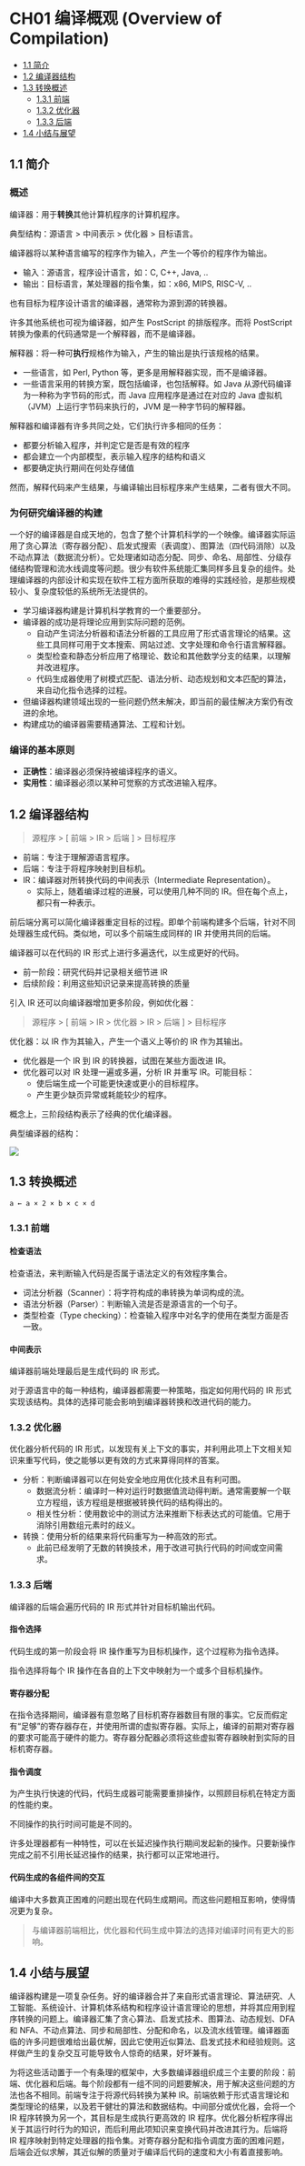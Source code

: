 # CH01 编译概观 (Overview of Compilation)

- [1.1 简介](#11-简介)
- [1.2 编译器结构](#12-编译器结构)
- [1.3 转换概述](#13-转换概述)
  - [1.3.1 前端](#131-前端)
  - [1.3.2 优化器](#132-优化器)
  - [1.3.3 后端](#133-后端)
- [1.4 小结与展望](#14-小结与展望)

## 1.1 简介

### 概述

编译器：用于**转换**其他计算机程序的计算机程序。

典型结构：源语言 > 中间表示 > 优化器 > 目标语言。

编译器将以某种语言编写的程序作为输入，产生一个等价的程序作为输出。

- 输入：源语言，程序设计语言，如：C, C++, Java, ..
- 输出：目标语言，某处理器的指令集，如：x86, MIPS, RISC-V, ..

也有目标为程序设计语言的编译器，通常称为源到源的转换器。

许多其他系统也可视为编译器，如产生 PostScript 的排版程序。而将 PostScript 转换为像素的代码通常是一个解释器，而不是编译器。

解释器：将一种可**执行**规格作为输入，产生的输出是执行该规格的结果。

- 一些语言，如 Perl, Python 等，更多是用解释器实现，而不是编译器。
- 一些语言采用的转换方案，既包括编译，也包括解释。如 Java 从源代码编译为一种称为字节码的形式，而 Java 应用程序是通过在对应的 Java 虚拟机（JVM）上运行字节码来执行的，JVM 是一种字节码的解释器。

解释器和编译器有许多共同之处，它们执行许多相同的任务：

- 都要分析输入程序，并判定它是否是有效的程序
- 都会建立一个内部模型，表示输入程序的结构和语义
- 都要确定执行期间在何处存储值

然而，解释代码来产生结果，与编译输出目标程序来产生结果，二者有很大不同。

### 为何研究编译器的构建

一个好的编译器是自成天地的，包含了整个计算机科学的一个映像。编译器实际运用了贪心算法（寄存器分配）、启发式搜索（表调度）、图算法（四代码消除）以及不动点算法（数据流分析）。它处理诸如动态分配、同步、命名、局部性、分级存储结构管理和流水线调度等问题。很少有软件系统能汇集同样多且复杂的组件。处理编译器的内部设计和实现在软件工程方面所获取的难得的实践经验，是那些规模较小、复杂度较低的系统所无法提供的。

- 学习编译器构建是计算机科学教育的一个重要部分。
- 编译器的成功是将理论应用到实际问题的范例。
  - 自动产生词法分析器和语法分析器的工具应用了形式语言理论的结果。这些工具同样可用于文本搜索、网站过滤、文字处理和命令行语言解释器。
  - 类型检查和静态分析应用了格理论、数论和其他数学分支的结果，以理解并改进程序。
  - 代码生成器使用了树模式匹配、语法分析、动态规划和文本匹配的算法，来自动化指令选择的过程。
- 但编译器构建领域出现的一些问题仍然未解决，即当前的最佳解决方案仍有改进的余地。
- 构建成功的编译器需要精通算法、工程和计划。

### 编译的基本原则

- **正确性**：编译器必须保持被编译程序的语义。
- **实用性**：编译器必须以某种可觉察的方式改进输入程序。

## 1.2 编译器结构

> 源程序 > [ 前端 > IR > 后端 ] > 目标程序

- 前端：专注于理解源语言程序。
- 后端：专注于将程序映射到目标机。
- IR：编译器对所转换代码的中间表示（Intermediate Representation）。
  - 实际上，随着编译过程的进展，可以使用几种不同的 IR。但在每个点上，都只有一种表示。

前后端分离可以简化编译器重定目标的过程。即单个前端构建多个后端，针对不同处理器生成代码。类似地，可以多个前端生成同样的 IR 并使用共同的后端。

编译器可以在代码的 IR 形式上进行多遍迭代，以生成更好的代码。

- 前一阶段：研究代码并记录相关细节进 IR
- 后续阶段：利用这些知识记录来提高转换的质量

引入 IR 还可以向编译器增加更多阶段，例如优化器：

> 源程序 > [ 前端 > IR > 优化器 > IR > 后端 ] > 目标程序

优化器：以 IR 作为其输入，产生一个语义上等价的 IR 作为其输出。

- 优化器是一个 IR 到 IR 的转换器，试图在某些方面改进 IR。
- 优化器可以对 IR 处理一遍或多遍，分析 IR 并重写 IR。可能目标：
  - 使后端生成一个可能更快速或更小的目标程序。
  - 产生更少缺页异常或耗能较少的程序。

概念上，三阶段结构表示了经典的优化编译器。

典型编译器的结构：

![](img/ch01_structure_of_a_typical_compiler.png)

## 1.3 转换概述

```
a ← a × 2 × b × c × d
```

### 1.3.1 前端

#### 检查语法

检查语法，来判断输入代码是否属于语法定义的有效程序集合。

- 词法分析器（Scanner）：将字符构成的串转换为单词构成的流。
- 语法分析器（Parser）：判断输入流是否是源语言的一个句子。
- 类型检查（Type checking）：检查输入程序中对名字的使用在类型方面是否一致。

#### 中间表示

编译器前端处理最后是生成代码的 IR 形式。

对于源语言中的每一种结构，编译器都需要一种策略，指定如何用代码的 IR 形式实现该结构。具体的选择可能会影响到编译器转换和改进代码的能力。

### 1.3.2 优化器

优化器分析代码的 IR 形式，以发现有关上下文的事实，并利用此项上下文相关知识来重写代码，使之能够以更有效的方式来算得同样的答案。

- 分析：判断编译器可以在何处安全地应用优化技术且有利可图。
  - 数据流分析：编译时一种对运行时数据值流动得判断。通常需要解一个联立方程组，该方程组是根据被转换代码的结构得出的。
  - 相关性分析：使用数论中的测试方法来推断下标表达式的可能值。它用于消除引用数组元素时的歧义。
- 转换：使用分析的结果来将代码重写为一种高效的形式。
  - 此前已经发明了无数的转换技术，用于改进可执行代码的时间或空间需求。

### 1.3.3 后端

编译器的后端会遍历代码的 IR 形式并针对目标机输出代码。

#### 指令选择

代码生成的第一阶段会将 IR 操作重写为目标机操作，这个过程称为指令选择。

指令选择将每个 IR 操作在各自的上下文中映射为一个或多个目标机操作。

#### 寄存器分配

在指令选择期间，编译器有意忽略了目标机寄存器数目有限的事实。它反而假定有“足够”的寄存器存在，并使用所谓的虚拟寄存器。实际上，编译的前期对寄存器的要求可能高于硬件的能力。寄存器分配器必须将这些虚拟寄存器映射到实际的目标机寄存器。

#### 指令调度

为产生执行快速的代码，代码生成器可能需要重排操作，以照顾目标机在特定方面的性能约束。

不同操作的执行时间可能是不同的。

许多处理器都有一种特性，可以在长延迟操作执行期间发起新的操作。只要新操作完成之前不引用长延迟操作的结果，执行都可以正常地进行。

#### 代码生成的各组件间的交互

编译中大多数真正困难的问题出现在代码生成期间。而这些问题相互影响，使得情况更为复杂。

> 与编译器前端相比，优化器和代码生成中算法的选择对编译时间有更大的影响。

## 1.4 小结与展望

编译器构建是一项复杂任务。好的编译器合并了来自形式语言理论、算法研究、人工智能、系统设计、计算机体系结构和程序设计语言理论的思想，并将其应用到程序转换的问题上。编译器汇集了贪心算法、启发式技术、图算法、动态规划、DFA 和 NFA、不动点算法、同步和局部性、分配和命名，以及流水线管理。编译器面临的许多问题很难给出最优解，因此它使用近似算法、启发式技术和经验规则。这样做产生的复杂交互可能导致令人惊奇的结果，好坏兼有。

为将这些活动置于一个有条理的框架中，大多数编译器组织成三个主要的阶段：前端、优化器和后端。每个阶段都有一组不同的问题要解决，用于解决这些问题的方法也各不相同。前端专注于将源代码转换为某种 IR。前端依赖于形式语言理论和类型理论的结果，以及若干健壮的算法和数据结构。中间部分或优化器，会将一个 IR 程序转换为另一个，其目标是生成执行更高效的 IR 程序。优化器分析程序得出关于其运行时行为的知识，而后利用此项知识来变换代码并改进其行为。后端将 IR 程序映射到特定处理器的指令集。对寄存器分配和指令调度方面的困难问题，后端会近似求解，其近似解的质量对于编译后代码的速度和大小有着直接影响。
